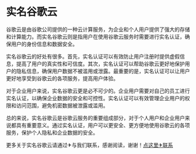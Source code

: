 # 实名谷歌云

谷歌云是由谷歌公司提供的一种云计算服务，为企业和个人用户提供了强大的存储和计算能力。而实名谷歌云则是指用户在使用谷歌云服务时需要进行实名认证，确保用户的身份信息和数据安全。

实名谷歌云的好处有很多。首先，实名认证可以有效防止用户注册时提供虚假信息，提高了用户的真实性和可信度。其次，实名认证可以帮助谷歌云更好地保护用户的隐私信息，确保用户数据不被滥用或泄露。最重要的是，实名认证可以让用户更好地享受到谷歌云的各项服务，提高用户体验。

对于企业用户来说，实名谷歌云更是必不可少的。企业用户需要对自己的员工进行实名认证，以确保企业数据的安全和可控性。实名认证可以有效管理企业用户的权限和访问范围，避免机密数据被泄露或滥用。

总的来说，实名谷歌云是谷歌云服务的重要组成部分，对于个人用户和企业用户来说都具有重要意义。通过实名认证，用户可以更安全、更方便地使用谷歌云的各项服务，保护个人隐私和企业数据的安全。

更多关于实名谷歌云请通过✈与我们联系，感谢阅读，谢谢！[点这里✈联系](https://111.k02.cc)